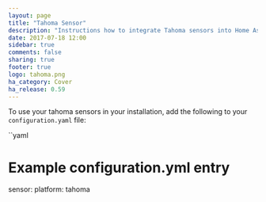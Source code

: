 ```yaml
---
layout: page
title: "Tahoma Sensor"
description: "Instructions how to integrate Tahoma sensors into Home Assistant."
date: 2017-07-18 12:00
sidebar: true
comments: false
sharing: true
footer: true
logo: tahoma.png
ha_category: Cover
ha_release: 0.59
---
```


To use your tahoma sensors in your installation, add the following to your `configuration.yaml` file:

``yaml
# Example configuration.yml entry
sensor:
  platform: tahoma
```